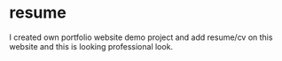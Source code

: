 # resume
I created own portfolio website demo project and add resume/cv on this website and this is looking professional look.
